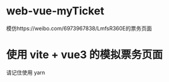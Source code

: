 # web-vue-myTicket

模仿https://weibo.com/6973967838/LmfsR360E的票务页面

# 使用 vite + vue3 的模拟票务页面

请记住使用 yarn

